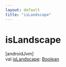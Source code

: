 ```yaml
---
layout: default
title: "isLandscape"
---
```


# isLandscape

[androidJvm]\
val [isLandscape](is-landscape.md): [Boolean](https://kotlinlang.org/api/core/kotlin-stdlib/kotlin/-boolean/index.html)